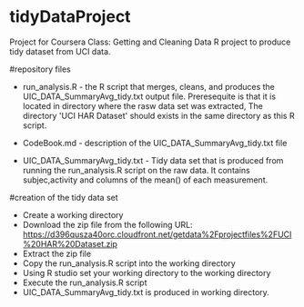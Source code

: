 # tidyDataProject
Project for Coursera Class: Getting and Cleaning Data
R project to produce tidy dataset from UCI data. 


#repository files


* run_analysis.R - the R script that merges, cleans, and produces the UIC_DATA_SummaryAvg_tidy.txt output file. Preresequite is that it is located in directory where the rasw data set was extracted, The directory 'UCI HAR Dataset' should exists in the same directory as this R script. 

* CodeBook.md - description of the UIC_DATA_SummaryAvg_tidy.txt file

* UIC_DATA_SummaryAvg_tidy.txt - Tidy data set that is produced from running the run_analysis.R script on the raw data. It contains subjec,activity and columns of the mean() of each measurement.


#creation of the tidy data set
* Create a working directory 
* Download the zip file from the following URL: 
https://d396qusza40orc.cloudfront.net/getdata%2Fprojectfiles%2FUCI%20HAR%20Dataset.zip
* Extract the zip file
* Copy the run_analysis.R script into the working directory
* Using R studio set your working directory to the working directory
* Execute the run_analysis.R script
*  UIC_DATA_SummaryAvg_tidy.txt is produced in working directory.